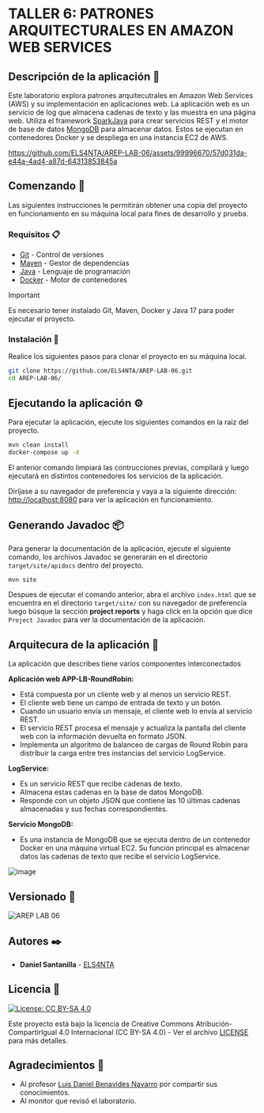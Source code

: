 # TALLER 6: PATRONES ARQUITECTURALES EN AMAZON WEB SERVICES

## Descripción de la aplicación 📖

Este laboratorio explora patrones arquitecutrales en Amazon Web Services (AWS) y su implementación en aplicaciones web. La aplicación web es un servicio de log que almacena cadenas de texto y las muestra en una página web. Utiliza el framework [SparkJava](https://sparkjava.com/) para crear servicios REST y el motor de base de datos [MongoDB](https://www.mongodb.com/) para almacenar datos. Estos se ejecutan en contenedores Docker y se despliega en una instancia EC2 de AWS.


https://github.com/ELS4NTA/AREP-LAB-06/assets/99996670/57d031da-e44a-4ad4-a87d-64313853845a


## Comenzando 🚀

Las siguientes instrucciones le permitirán obtener una copia del proyecto en funcionamiento en su máquina local para fines de desarrollo y prueba.

### Requisitos 📋

- [Git](https://git-scm.com/) - Control de versiones
- [Maven](https://maven.apache.org/) - Gestor de dependencias
- [Java](https://www.oracle.com/java/technologies/downloads/#java17) - Lenguaje de programación
- [Docker](https://www.docker.com/) - Motor de contenedores

> [!IMPORTANT]
> Es necesario tener instalado Git, Maven, Docker y Java 17 para poder ejecutar el proyecto.

### Instalación 🔧

Realice los siguientes pasos para clonar el proyecto en su máquina local.

```bash
git clone https://github.com/ELS4NTA/AREP-LAB-06.git
cd AREP-LAB-06/
```

## Ejecutando la aplicación ⚙️

Para ejecutar la aplicación, ejecute los siguientes comandos en la raíz del proyecto.

```bash
mvn clean install
docker-compose up -d
```

El anterior comando limpiará las contrucciones previas, compilará y luego ejecutará en distintos contenedores los servicios de la aplicación.

Diríjase a su navegador de preferencia y vaya a la siguiente dirección: [http://localhost:8080](http://localhost:8080) para ver la aplicación en funcionamiento.

## Generando Javadoc 📦

Para generar la documentación de la aplicación, ejecute el siguiente comando, los archivos Javadoc se generarán en el directorio `target/site/apidocs` dentro del proyecto.

```bash
mvn site
```

Despues de ejecutar el comando anterior, abra el archivo `index.html` que se encuentra en el directorio `target/site/` con su navegador de preferencia luego búsque la sección **project reports** y haga click en la opción que dice `Project Javadoc` para ver la documentación de la aplicación.

## Arquitecura de la aplicación 📐

La aplicación que describes tiene varios componentes interconectados

**Aplicación web APP-LB-RoundRobin:**

- Está compuesta por un cliente web y al menos un servicio REST.
- El cliente web tiene un campo de entrada de texto y un botón.
- Cuando un usuario envía un mensaje, el cliente web lo envía al servicio REST.
- El servicio REST procesa el mensaje y actualiza la pantalla del cliente web con la información devuelta en formato JSON.
- Implementa un algoritmo de balanceo de cargas de Round Robin para distribuir la carga entre tres instancias del servicio LogService.

**LogService:**

- Es un servicio REST que recibe cadenas de texto.
- Almacena estas cadenas en la base de datos MongoDB.
- Responde con un objeto JSON que contiene las 10 últimas cadenas almacenadas y sus fechas correspondientes.

**Servicio MongoDB:**

- Es una instancia de MongoDB que se ejecuta dentro de un contenedor Docker en una máquina virtual EC2. Su función principal es almacenar datos las cadenas de texto que recibe el servicio LogService.

![image](https://github.com/ELS4NTA/AREP-LAB-06/assets/99996670/a172b6c2-c7d3-4bab-8012-e537fc0f0340)

## Versionado 📌

  ![AREP LAB 06](https://img.shields.io/badge/AREP_LAB_06-v1.0.0-blue)

## Autores ✒️

- **Daniel Santanilla** - [ELS4NTA](https://github.com/ELS4NTA)

## Licencia 📄

[![License: CC BY-SA 4.0](https://licensebuttons.net/l/by-sa/4.0/88x31.png)](https://creativecommons.org/licenses/by-sa/4.0/deed.es)

Este proyecto está bajo la licencia de Creative Commons Atribución-CompartirIgual 4.0 Internacional (CC BY-SA 4.0) - Ver el archivo [LICENSE](LICENSE) para más detalles.

## Agradecimientos 🎁

- Al profesor [Luis Daniel Benavides Navarro](https://ldbn.is.escuelaing.edu.co/) por compartir sus conocimientos.
- Al monitor que revisó el laboratorio.
